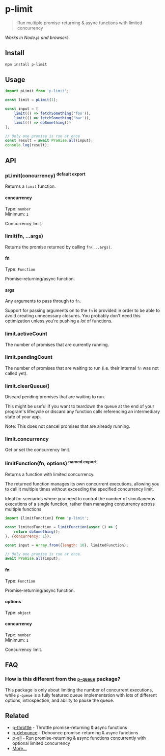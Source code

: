 # p-limit

> Run multiple promise-returning & async functions with limited concurrency

*Works in Node.js and browsers.*

## Install

```sh
npm install p-limit
```

## Usage

```js
import pLimit from 'p-limit';

const limit = pLimit(1);

const input = [
	limit(() => fetchSomething('foo')),
	limit(() => fetchSomething('bar')),
	limit(() => doSomething())
];

// Only one promise is run at once
const result = await Promise.all(input);
console.log(result);
```

## API

### pLimit(concurrency) <sup>default export</sup>

Returns a `limit` function.

#### concurrency

Type: `number`\
Minimum: `1`

Concurrency limit.

### limit(fn, ...args)

Returns the promise returned by calling `fn(...args)`.

#### fn

Type: `Function`

Promise-returning/async function.

#### args

Any arguments to pass through to `fn`.

Support for passing arguments on to the `fn` is provided in order to be able to avoid creating unnecessary closures. You probably don't need this optimization unless you're pushing a *lot* of functions.

### limit.activeCount

The number of promises that are currently running.

### limit.pendingCount

The number of promises that are waiting to run (i.e. their internal `fn` was not called yet).

### limit.clearQueue()

Discard pending promises that are waiting to run.

This might be useful if you want to teardown the queue at the end of your program's lifecycle or discard any function calls referencing an intermediary state of your app.

Note: This does not cancel promises that are already running.

### limit.concurrency

Get or set the concurrency limit.

### limitFunction(fn, options) <sup>named export</sup>

Returns a function with limited concurrency.

The returned function manages its own concurrent executions, allowing you to call it multiple times without exceeding the specified concurrency limit.

Ideal for scenarios where you need to control the number of simultaneous executions of a single function, rather than managing concurrency across multiple functions.

```js
import {limitFunction} from 'p-limit';

const limitedFunction = limitFunction(async () => {
	return doSomething();
}, {concurrency: 1});

const input = Array.from({length: 10}, limitedFunction);

// Only one promise is run at once.
await Promise.all(input);
```

#### fn

Type: `Function`

Promise-returning/async function.

#### options

Type: `object`

#### concurrency

Type: `number`\
Minimum: `1`

Concurrency limit.

## FAQ

### How is this different from the [`p-queue`](https://github.com/sindresorhus/p-queue) package?

This package is only about limiting the number of concurrent executions, while `p-queue` is a fully featured queue implementation with lots of different options, introspection, and ability to pause the queue.

## Related

- [p-throttle](https://github.com/sindresorhus/p-throttle) - Throttle promise-returning & async functions
- [p-debounce](https://github.com/sindresorhus/p-debounce) - Debounce promise-returning & async functions
- [p-all](https://github.com/sindresorhus/p-all) - Run promise-returning & async functions concurrently with optional limited concurrency
- [More…](https://github.com/sindresorhus/promise-fun)
